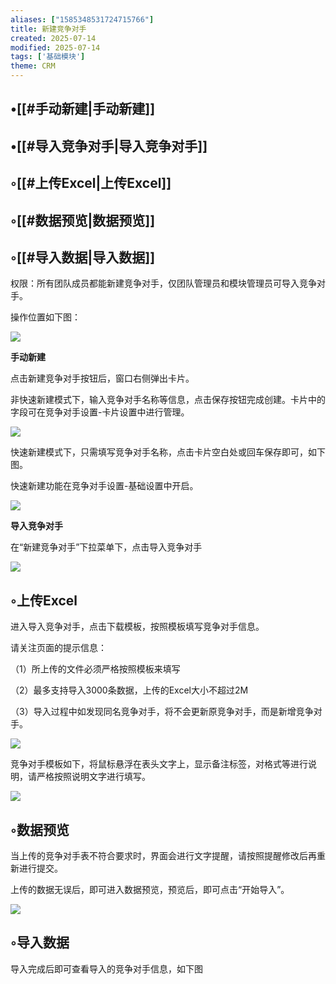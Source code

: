 ```yaml
---
aliases: ["1585348531724715766"]
title: 新建竞争对手
created: 2025-07-14
modified: 2025-07-14
tags: ['基础模块']
theme: CRM
---
```


## •[[#手动新建|手动新建]]

## •[[#导入竞争对手|导入竞争对手]]

## ◦[[#上传Excel|上传Excel]]

## ◦[[#数据预览|数据预览]]

## ◦[[#导入数据|导入数据]]

权限：所有团队成员都能新建竞争对手，仅团队管理员和模块管理员可导入竞争对手。

操作位置如下图：

![](https://myhelpdoc.oss-cn-heyuan.aliyuncs.com/mdimages/51715bd85dc06919d1d3c244e323284b.jpg)

**手动新建**

点击新建竞争对手按钮后，窗口右侧弹出卡片。

非快速新建模式下，输入竞争对手名称等信息，点击保存按钮完成创建。卡片中的字段可在竞争对手设置-卡片设置中进行管理。

![](https://myhelpdoc.oss-cn-heyuan.aliyuncs.com/mdimages/4d71a634476ae8467ccb28370ddf04d0.jpg)

快速新建模式下，只需填写竞争对手名称，点击卡片空白处或回车保存即可，如下图。

快速新建功能在竞争对手设置-基础设置中开启。

![](https://myhelpdoc.oss-cn-heyuan.aliyuncs.com/mdimages/57645b084dbf03d11539e34b2f115186.jpg)

**导入竞争对手**

在“新建竞争对手”下拉菜单下，点击导入竞争对手

![](https://myhelpdoc.oss-cn-heyuan.aliyuncs.com/mdimages/eaded814a18992561e598f7461a5806e.jpg)

## ◦上传Excel

进入导入竞争对手，点击下载模板，按照模板填写竞争对手信息。

请关注页面的提示信息：

（1）所上传的文件必须严格按照模板来填写

（2）最多支持导入3000条数据，上传的Excel大小不超过2M

（3）导入过程中如发现同名竞争对手，将不会更新原竞争对手，而是新增竞争对手。

![](https://myhelpdoc.oss-cn-heyuan.aliyuncs.com/mdimages/fc579a5697abae7356bdd42b678820fa.jpg)

竞争对手模板如下，将鼠标悬浮在表头文字上，显示备注标签，对格式等进行说明，请严格按照说明文字进行填写。

![](https://myhelpdoc.oss-cn-heyuan.aliyuncs.com/mdimages/ae7e13b06f192ae4c3d82b9facdebea7.jpg)

## ◦数据预览

当上传的竞争对手表不符合要求时，界面会进行文字提醒，请按照提醒修改后再重新进行提交。

上传的数据无误后，即可进入数据预览，预览后，即可点击“开始导入”。

![](https://myhelpdoc.oss-cn-heyuan.aliyuncs.com/mdimages/031ca54777ba8e3a3ab71561ad503dd1.jpg)

## ◦导入数据

导入完成后即可查看导入的竞争对手信息，如下图

